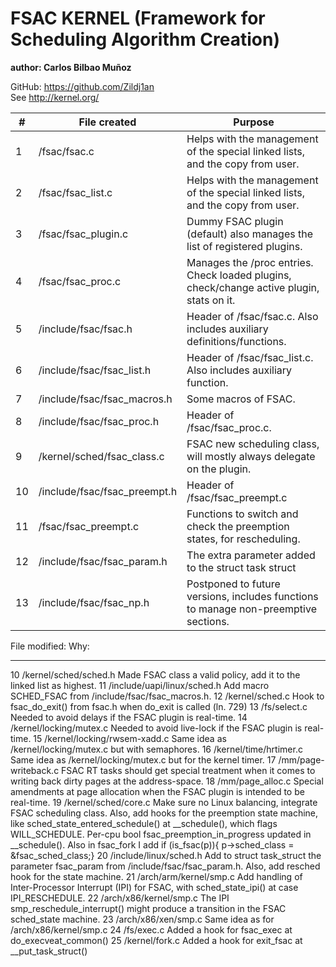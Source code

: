 # FSAC KERNEL (Framework for Scheduling Algorithm Creation)

**author: Carlos Bilbao Muñoz**		

GitHub: https://github.com/Zildj1an                       							
See http://kernel.org/

| #  | File created                 | Purpose                                                                                   |
|----|------------------------------|-------------------------------------------------------------------------------------------|
| 1  | /fsac/fsac.c                 | Helps with the management of the special linked lists, and the copy from user.            |
| 2  | /fsac/fsac_list.c            | Helps with the management of the special linked lists, and the copy from user.            |
| 3  | /fsac/fsac_plugin.c          | Dummy FSAC plugin (default) also manages the list of registered plugins.                  |
| 4  | /fsac/fsac_proc.c            | Manages the /proc entries. Check loaded plugins, check/change active plugin, stats on it. |
| 5  | /include/fsac/fsac.h         | Header of /fsac/fsac.c. Also includes auxiliary definitions/functions.                    |
| 6  | /include/fsac/fsac_list.h    | Header of /fsac/fsac_list.c. Also includes auxiliary function.                            |
| 7  | /include/fsac/fsac_macros.h  | Some macros of FSAC.                                                                      |
| 8  | /include/fsac/fsac_proc.h    | Header of /fsac/fsac_proc.c.                                                              |
| 9  | /kernel/sched/fsac_class.c   | FSAC new scheduling class, will mostly always delegate on the plugin.                     |
| 10 | /include/fsac/fsac_preempt.h | Header of /fsac/fsac_preempt.c                                                            |
| 11 | /fsac/fsac_preempt.c         | Functions to switch and check the preemption states, for rescheduling.                    |
| 12 | /include/fsac/fsac_param.h   | The extra parameter added to the struct task struct                                       |
| 13 | /include/fsac/fsac_np.h      | Postponed to future versions, includes functions to manage non-preemptive sections.       |

File modified:		              Why:
--------------                    -----------
10 /kernel/sched/sched.h		  Made FSAC class a valid policy, add it to the linked list as highest. 
11 /include/uapi/linux/sched.h    Add macro SCHED_FSAC from /include/fsac/fsac_macros.h.
12 /kernel/sched.c                Hook to fsac_do_exit() from fsac.h when do_exit is called (ln. 729)
13 /fs/select.c                   Needed to avoid delays if the FSAC plugin is real-time.
14 /kernel/locking/mutex.c        Needed to avoid live-lock if the FSAC plugin is real-time.
15 /kernel/locking/rwsem-xadd.c   Same idea as /kernel/locking/mutex.c but with semaphores.
16 /kernel/time/hrtimer.c         Same idea as /kernel/locking/mutex.c but for the kernel timer.
17 /mm/page-writeback.c           FSAC RT tasks should get special treatment when it comes to writing back dirty pages at the address-space.
18 /mm/page_alloc.c               Special amendments at page allocation when the FSAC plugin is intended to be real-time.
19 /kernel/sched/core.c           Make sure no Linux balancing, integrate FSAC scheduling class. Also, add hooks for the preemption state machine, like
								  sched_state_entered_schedule() at __schedule(), which flags WILL_SCHEDULE. Per-cpu bool fsac_preemption_in_progress updated in 
								  __schedule(). Also in fsac_fork I add if (is_fsac(p)){ p->sched_class = &fsac_sched_class;}
20 /include/linux/sched.h         Add to struct task_struct the parameter fsac_param from /include/fsac/fsac_param.h. Also, add resched hook for the state machine.
21 /arch/arm/kernel/smp.c         Add handling of Inter-Processor Interrupt (IPI) for FSAC, with sched_state_ipi() at case IPI_RESCHEDULE.
22 /arch/x86/kernel/smp.c         The IPI smp_reschedule_interrupt() might produce a transition in the FSAC sched_state machine.
23 /arch/x86/xen/smp.c            Same idea as for /arch/x86/kernel/smp.c
24 /fs/exec.c                     Added a hook for fsac_exec at do_execveat_common()
25 /kernel/fork.c                 Added a hook for exit_fsac at __put_task_struct()

